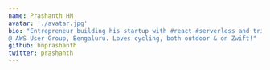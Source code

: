 ```yaml
---
name: Prashanth HN
avatar: './avatar.jpg'
bio: "Entrepreneur building his startup with #react #serverless and tries to do everything serverless! AWS Community Leader
@ AWS User Group, Bengaluru. Loves cycling, both outdoor & on Zwift!"
github: hnprashanth
twitter: prashanth
---
```

